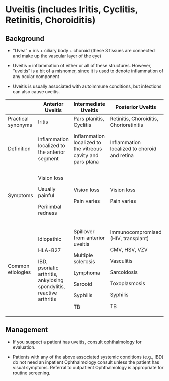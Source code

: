 # Uveitis (includes Iritis, Cyclitis, Retinitis, Choroiditis)

## Background

- ”Uvea” = iris + ciliary body + choroid (these 3 tissues are
    connected and make up the vascular layer of the eye)

- Uveitis = inflammation of either or all of these structures.
    However, “uveitis” is a bit of a misnomer, since it is used to
    denote inflammation of any ocular component

- Uveitis is usually associated with autoimmune conditions, but
    infections can also cause uveitis.

<table>
<colgroup>
<col style="width: 13%" />
<col style="width: 18%" />
<col style="width: 19%" />
<col style="width: 25%" />
<col style="width: 23%" />
</colgroup>
<thead>
<tr class="header">
<th></th>
<th>Anterior Uveitis</th>
<th>Intermediate Uveitis</th>
<th>Posterior Uveitis</th>
<th>Panuveitis</th>
</tr>
</thead>
<tbody>
<tr class="odd">
<td>Practical synonyms</td>
<td>Iritis</td>
<td>Pars planitis, Cyclitis</td>
<td>Retinitis, Choroiditis, Chorioretinitis</td>
<td>Diffuse uveitis</td>
</tr>
<tr class="even">
<td>Definition</td>
<td>Inflammation localized to the anterior segment</td>
<td>Inflammation localized to the vitreous cavity and pars plana</td>
<td>Inflammation localized to choroid and retina</td>
<td>Inflammation involving the anterior, intermediate, and posterior
structures</td>
</tr>
<tr class="odd">
<td>Symptoms</td>
<td><p>Vision loss</p>
<p>Usually painful</p>
<p>Perilimbal redness</p></td>
<td><p>Vision loss</p>
<p>Pain varies</p></td>
<td><p>Vision loss</p>
<p>Pain varies</p></td>
<td><p>Vision loss</p>
<p>Pain varies</p></td>
</tr>
<tr class="even">
<td>Common etiologies</td>
<td><p>Idiopathic</p>
<p>HLA-B27</p>
<p>IBD, psoriatic arthritis, ankylosing spondylitis, reactive
arthritis</p></td>
<td><p>Spillover from anterior uveitis</p>
<p>Multiple sclerosis</p>
<p>Lymphoma</p>
<p>Sarcoid</p>
<p>Syphilis</p>
<p>TB</p></td>
<td><p>Immunocompromised (HIV, transplant)</p>
<p>CMV, HSV, VZV</p>
<p>Vasculitis</p>
<p>Sarcoidosis</p>
<p>Toxoplasmosis</p>
<p>Syphilis</p>
<p>TB</p></td>
<td><p>Lymphoma</p>
<p>Behcet’s disease</p>
<p>Sarcoid</p>
<p>Syphilis</p>
<p>TB</p>
<p>Toxoplasmosis</p></td>
</tr>
</tbody>
</table>

## Management

- If you suspect a patient has uveitis, consult ophthalmology for
    evaluation.

- Patients with any of the above associated systemic conditions (e.g.,
    IBD) do not need an inpatient Ophthalmology consult unless the
    patient has visual symptoms. Referral to outpatient Ophthalmology is
    appropriate for routine screening.
